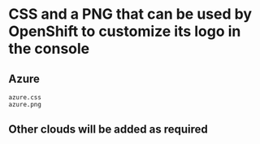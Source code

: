 # CSS and a PNG that can be used by OpenShift to customize its logo in the console

## Azure

```
azure.css
azure.png
```

## Other clouds will be added as required
